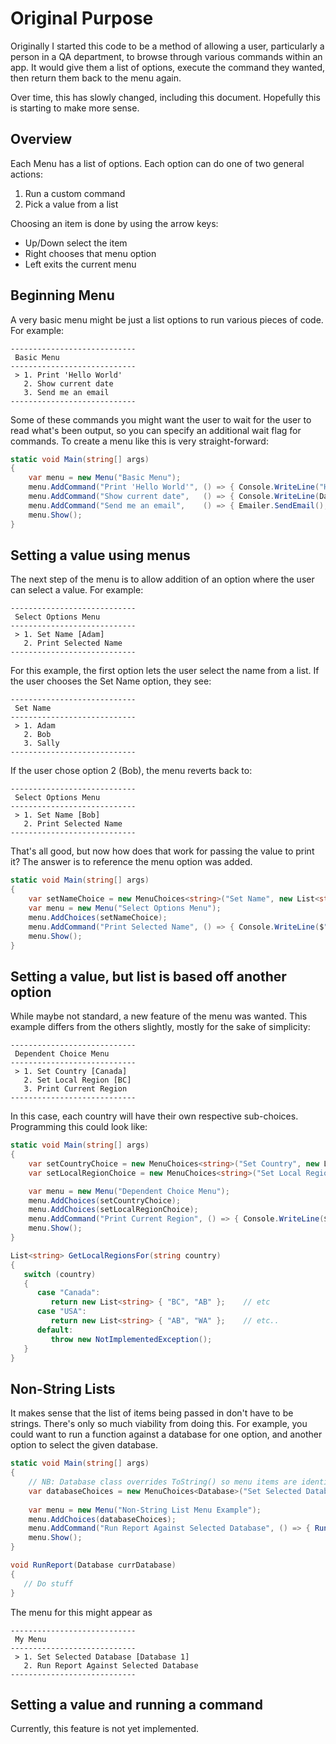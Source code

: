 # Original Purpose

Originally I started this code to be a method of allowing a user, particularly a person in a QA department, to browse through various commands within an 
app.   It would give them a list of options, execute the command they wanted, then return them back to the menu again.

Over time, this has slowly changed, including this document.  Hopefully this is starting to make more sense.

## Overview

Each Menu has a list of options.  Each option can do one of two general actions:
1) Run a custom command
2) Pick a value from a list

Choosing an item is done by using the arrow keys:
- Up/Down select the item
- Right chooses that menu option
- Left exits the current menu

## Beginning Menu

A very basic menu might be just a list options to run various pieces of code.   For example:

```
----------------------------
 Basic Menu
----------------------------
 > 1. Print 'Hello World'
   2. Show current date
   3. Send me an email
----------------------------
```

Some of these commands you might want the user to wait for the user to read what's been output, so you can specify an additional wait flag for commands.
To create a menu like this is very straight-forward:

```csharp
static void Main(string[] args)
{
	var menu = new Menu("Basic Menu");
	menu.AddCommand("Print 'Hello World'", () => { Console.WriteLine("Hello World"); });
	menu.AddCommand("Show current date",   () => { Console.WriteLine(DateTime.Now); });
	menu.AddCommand("Send me an email",    () => { Emailer.SendEmail(); }, wait: false);      // wait = true by default
	menu.Show();   
}
```

## Setting a value using menus

The next step of the menu is to allow addition of an option where the user can select a value.   For example:

```
----------------------------
 Select Options Menu
----------------------------
 > 1. Set Name [Adam]
   2. Print Selected Name
----------------------------
```

For this example, the first option lets the user select the name from a list.  If the user chooses the Set Name option, they see:
```
----------------------------
 Set Name
----------------------------
 > 1. Adam
   2. Bob
   3. Sally
----------------------------
```

If the user chose option 2 (Bob), the menu reverts back to:
```
----------------------------
 Select Options Menu
----------------------------
 > 1. Set Name [Bob]
   2. Print Selected Name
----------------------------
```

That's all good, but now how does that work for passing the value to print it?   The answer is to reference the menu option was added.

```csharp
static void Main(string[] args)
{
	var setNameChoice = new MenuChoices<string>("Set Name", new List<string> { "Adam", "Bob", "Sally" });
	var menu = new Menu("Select Options Menu");
	menu.AddChoices(setNameChoice);
	menu.AddCommand("Print Selected Name", () => { Console.WriteLine($"Current name = {setNameChoice.SelectedItem}"); });
	menu.Show();
}
```

## Setting a value, but list is based off another option

While maybe not standard, a new feature of the menu was wanted.  This example differs from the others slightly, mostly for the sake of simplicity:

```
----------------------------
 Dependent Choice Menu
----------------------------
 > 1. Set Country [Canada]
   2. Set Local Region [BC]
   3. Print Current Region
----------------------------
```

In this case, each country will have their own respective sub-choices.  Programming this could look like:

```csharp
static void Main(string[] args)
{
	var setCountryChoice = new MenuChoices<string>("Set Country", new List<string> { "Canada", "USA" });
	var setLocalRegionChoice = new MenuChoices<string>("Set Local Region", () => GetLocalRegionsFor(setCountryChoice.SelectedItem));

	var menu = new Menu("Dependent Choice Menu");
	menu.AddChoices(setCountryChoice);
	menu.AddChoices(setLocalRegionChoice);
	menu.AddCommand("Print Current Region", () => { Console.WriteLine($"Current region = {setLocalRegionChoice.SelectedItem}"); });
	menu.Show();
}

List<string> GetLocalRegionsFor(string country)
{
   switch (country)
   {
      case "Canada": 
	     return new List<string> { "BC", "AB" };    // etc
	  case "USA": 
	     return new List<string> { "AB", "WA" };    // etc..
	  default:
	     throw new NotImplementedException();
   }
}
```

## Non-String Lists

It makes sense that the list of items being passed in don't have to be strings.  There's only so much viability from doing this.  For
example, you could want to run a function against a database for one option, and another option to select the given database.   

```csharp
static void Main(string[] args)
{
	// NB: Database class overrides ToString() so menu items are identifiable
	var databaseChoices = new MenuChoices<Database>("Set Selected Database", GetAllDatabases());
            
	var menu = new Menu("Non-String List Menu Example");
	menu.AddChoices(databaseChoices);
	menu.AddCommand("Run Report Against Selected Database", () => { RunReport(databaseChoices.SelectedItem); });     // passes database, not string
	menu.Show();   
}

void RunReport(Database currDatabase)
{
   // Do stuff
}
```

The menu for this might appear as
```
----------------------------
 My Menu
----------------------------
 > 1. Set Selected Database [Database 1]
   2. Run Report Against Selected Database
----------------------------
```

## Setting a value and running a command

Currently, this feature is not yet implemented.
